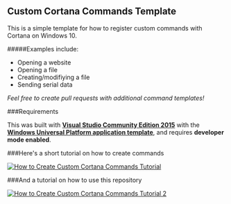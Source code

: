 ## Custom Cortana Commands Template

This is a simple template for how to register custom commands with Cortana on Windows 10.

#####Examples include:
- Opening a website
- Opening a file
- Creating/modifiying a file
- Sending serial data

*Feel free to create pull requests with additional command templates!*

###Requirements

This was built with [**Visual Studio Community Edition 2015**](https://www.visualstudio.com/en-us/products/visual-studio-community-vs.aspx) with the [**Windows Universal Platform application template**](https://www.visualstudio.com/en-us/features/universal-windows-platform-vs.aspx), and requires **developer mode enabled**.

###Here's a short tutorial on how to create commands

[![How to Create Custom Cortana Commands Tutorial](http://img.youtube.com/vi/0Wcn-ZK9mi4/0.jpg)](https://youtu.be/0Wcn-ZK9mi4 "Tutorial Video")

###And a tutorial on how to use this repository

[![How to Create Custom Cortana Commands Tutorial 2](http://img.youtube.com/vi/GICF03UAOcQ/0.jpg)](https://youtu.be/GICF03UAOcQ "Tutorial Video 2")
